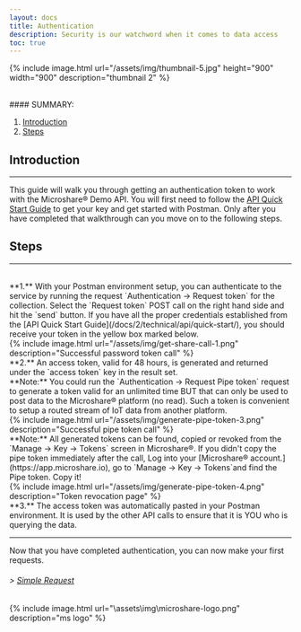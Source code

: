 ```yaml
---
layout: docs
title: Authentication
description: Security is our watchword when it comes to data access
toc: true
---
```



{% include image.html url="/assets/img/thumbnail-5.jpg" height="900" width="900" description="thumbnail 2" %}


<br>
#### SUMMARY:

1. [Introduction](./#introduction)
2. [Steps](./#steps)



## Introduction
---------------------------------------

This guide will walk you through getting an authentication token to work with the Microshare® Demo API. You will first need to follow the [API Quick Start Guide](/docs/2/technical/api/quick-start/) to get your key and get started with Postman. Only after you have completed that walkthrough can you move on to the following steps. 



## Steps
---------------------------------------

<br>
**1.** With your Postman environment setup, you can authenticate to the service by running the request `Authentication -> Request token` for the collection. Select the `Request token` POST call on the right hand side and hit the `send` button. If you have all the proper credentials established from the [API Quick Start Guide](/docs/2/technical/api/quick-start/), you should receive your token in the yellow box marked below.  

<br>
{% include image.html url="/assets/img/get-share-call-1.png" description="Successful password token call" %}

<br>
**2.** An access token, valid for 48 hours, is generated and returned under the `access token` key in the result set.

<br>
**Note:** You could run the `Authentication -> Request Pipe token` request to generate a token valid for an unlimited time BUT that can only be used to post data to the Microshare® platform (no read). Such a token is convenient to setup a routed stream of IoT data from another platform.

<br>
{% include image.html url="/assets/img/generate-pipe-token-3.png" description="Successful pipe token call" %}

<br>
**Note:** All generated tokens can be found, copied or revoked from the `Manage -> Key -> Tokens` screen in Microshare®. If you didn't copy the pipe token immediately after the call, Log into your [Microshare® account.](https://app.microshare.io), go to `Manage -> Key -> Tokens`and find the Pipe token. Copy it!

<br>
{% include image.html url="/assets/img/generate-pipe-token-4.png" description="Token revocation page" %}
 
<br>
**3.** The access token was automatically pasted in your Postman environment. It is used by the other API calls to ensure that it is YOU who is querying the data.



---------------------------------------

Now that you have completed authentication, you can now make your first requests.

###### > [Simple Request](../simple-requests)

{% include image.html url="\assets\img\microshare-logo.png"  description="ms logo" %}